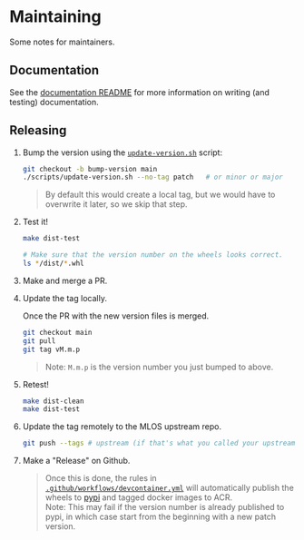 # Maintaining

Some notes for maintainers.

## Documentation

See the [documentation README](./doc/README.md) for more information on writing (and testing) documentation.

## Releasing

1. Bump the version using the [`update-version.sh`](./scripts/update-version.sh) script:

   ```sh
   git checkout -b bump-version main
   ./scripts/update-version.sh --no-tag patch   # or minor or major
   ```

   > By default this would create a local tag, but we would have to overwrite it later, so we skip that step.

1. Test it!

   ```sh
   make dist-test

   # Make sure that the version number on the wheels looks correct.
   ls */dist/*.whl
   ```

1. Make and merge a PR.

1. Update the tag locally.

   Once the PR with the new version files is merged.

   ```sh
   git checkout main
   git pull
   git tag vM.m.p
   ```

   > Note: `M.m.p` is the version number you just bumped to above.

1. Retest!

   ```sh
   make dist-clean
   make dist-test
   ```

1. Update the tag remotely to the MLOS upstream repo.

   ```sh
   git push --tags # upstream (if that's what you called your upstream git remote)
   ```

1. Make a "Release" on Github.

   > Once this is done, the rules in [`.github/workflows/devcontainer.yml`](./.github/workflows/devcontainer.yml) will automatically publish the wheels to [pypi](https://pypi.org/project/mlos-core/) and tagged docker images to ACR.
   > \
   > Note: This may fail if the version number is already published to pypi, in which case start from the beginning with a new patch version.
